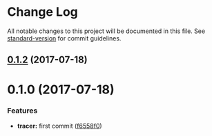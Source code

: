 # Change Log

All notable changes to this project will be documented in this file. See [standard-version](https://github.com/conventional-changelog/standard-version) for commit guidelines.

<a name="0.1.2"></a>
## [0.1.2](https://github.com/Workpop/redux-tracer/compare/v0.1.0...v0.1.2) (2017-07-18)



<a name="0.1.0"></a>
# 0.1.0 (2017-07-18)


### Features

* **tracer:** first commit ([f6558f0](https://github.com/Workpop/redux-tracer/commit/f6558f0))
